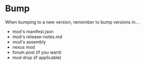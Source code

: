 # Bump

When bumping to a new version, remember to bump versions in...

* mod's manifest.json
* mod's release-notes.md
* mod's assembly
* nexus mod
* forum post (if you want)
* mod drop (if applicable)
